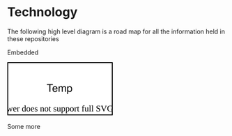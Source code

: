 # Technology

The following high level diagram is a road map for all the information held in these repositories

Embedded

![Alt text](Diagram.svg)


Some more

